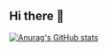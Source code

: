 ## Hi there 👋

[![Anurag's GitHub stats](https://github-readme-stats.vercel.app/api?username=NashitAhmedBarq)](https://github.com/NashitAhmedBarq/github-readme-stats)


<!--
**NashitAhmedBarq/NashitAhmedBarq** is a ✨ _special_ ✨ repository because its `README.md` (this file) appears on your GitHub profile.

Here are some ideas to get you started:

- 🔭 I’m currently working on ...
- 🌱 I’m currently learning ...
- 👯 I’m looking to collaborate on ...
- 🤔 I’m looking for help with ...
- 💬 Ask me about ...
- 📫 How to reach me: ...
- 😄 Pronouns: ...
- ⚡ Fun fact: ...
-->
